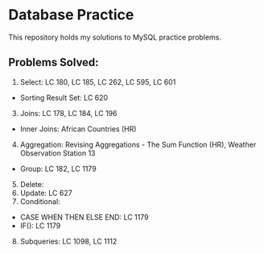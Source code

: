 # Database Practice
This repository holds my solutions to MySQL practice problems.
## Problems Solved:
1. Select: LC 180, LC 185, LC 262, LC 595, LC 601
  * Sorting Result Set: LC 620
3. Joins: LC 178, LC 184, LC 196
  * Inner Joins: African Countries (HR)
4. Aggregation: Revising Aggregations - The Sum Function (HR), Weather Observation Station 13
  * Group: LC 182, LC 1179
5. Delete:
6. Update: LC 627
7. Conditional:
  * CASE WHEN THEN ELSE END: LC 1179
  * IF(): LC 1179
8. Subqueries: LC 1098, LC 1112
